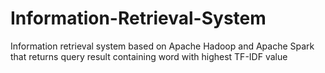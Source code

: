 # Information-Retrieval-System
Information retrieval system based on Apache Hadoop and Apache Spark that returns query result containing word with highest TF-IDF value

